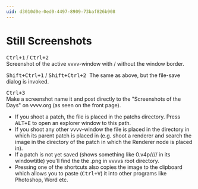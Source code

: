 ```yaml
---
uid: d3010d0e-0ed0-4497-8909-73baf826b908
---
```


# Still Screenshots




<kbd>Ctrl+1</kbd> / <kbd>Ctrl+2</kbd>  
Screenshot of the active vvvv-window with / without the window border.  

<kbd>Shift+Ctrl+1</kbd> / <kbd>Shift+Ctrl+2 </kbd> 
The same as above, but the file-save dialog is invoked.  

<kbd>Ctrl+3</kbd>  
Make a screenshot name it and post directly to the "Screenshots of the Days" on vvvv.org (as seen on the front page).  

* If you shoot a patch, the file is placed in the patchs directory. Press <kbd>ALT+E</kbd> to open an explorer window to this path.   
* If you shoot any other vvvv-window the file is placed in the directory in which its parent patch is placed in (e.g. shoot a renderer and search the image in the directory of the patch in which the Renderer node is placed in).  
* If a patch is not yet saved (shows something like 0.v4p//// in its windowtitle) you'll find the the .png in vvvvs root directory.  
* Pressing one of the shortcuts also copies the image to the clipboard which allows you to paste (<kbd>Ctrl+V</kbd>) it into other programs like Photoshop, Word etc.  



